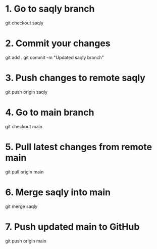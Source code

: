# 1. Go to saqly branch
git checkout saqly

# 2. Commit your changes
git add .
git commit -m "Updated saqly branch"

# 3. Push changes to remote saqly
git push origin saqly

# 4. Go to main branch
git checkout main

# 5. Pull latest changes from remote main
git pull origin main

# 6. Merge saqly into main
git merge saqly

# 7. Push updated main to GitHub
git push origin main

